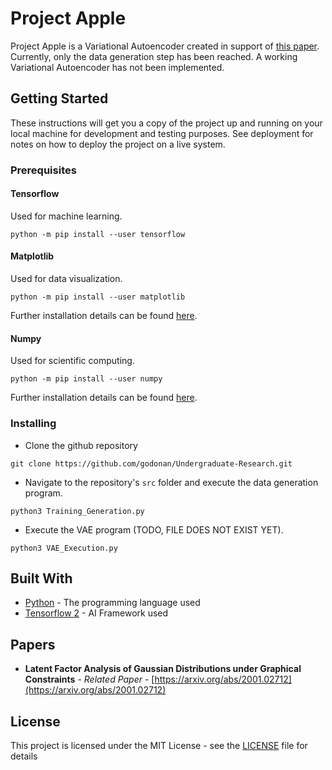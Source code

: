 
# Project Apple

Project Apple is a Variational Autoencoder created in support of [this paper](https://arxiv.org/abs/1901.06466). Currently, only the data generation step has been reached. A working Variational Autoencoder has not been implemented.

## Getting Started

These instructions will get you a copy of the project up and running on your local machine for development and testing purposes. See deployment for notes on how to deploy the project on a live system.

### Prerequisites
#### Tensorflow
Used for machine learning.
```
python -m pip install --user tensorflow
```
#### Matplotlib
Used for data visualization.
```
python -m pip install --user matplotlib
```
Further installation details can be found [here](https://matplotlib.org/users/installing.html).

#### Numpy
Used for scientific computing.
```
python -m pip install --user numpy
```
Further installation details can be found [here](https://www.scipy.org/install.html).
### Installing

- Clone the github repository
```console
git clone https://github.com/godonan/Undergraduate-Research.git
```
- Navigate to the repository's ```src``` folder and execute the data generation program.
```console
python3 Training_Generation.py
```
- Execute the VAE program (TODO, FILE DOES NOT EXIST YET).
```console
python3 VAE_Execution.py
```

## Built With

* [Python](https://www.python.org/doc/) - The programming language used
* [Tensorflow 2](https://www.tensorflow.org/) - AI Framework used

## Papers

* **Latent Factor Analysis of Gaussian Distributions under Graphical Constraints** - *Related Paper* - [https://arxiv.org/abs/2001.02712](https://arxiv.org/abs/2001.02712)

## License

This project is licensed under the MIT License - see the [LICENSE](LICENSE) file for details

